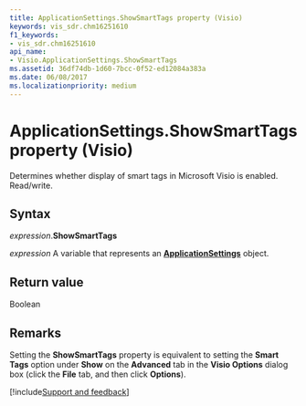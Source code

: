 ```yaml
---
title: ApplicationSettings.ShowSmartTags property (Visio)
keywords: vis_sdr.chm16251610
f1_keywords:
- vis_sdr.chm16251610
api_name:
- Visio.ApplicationSettings.ShowSmartTags
ms.assetid: 36df74db-1d60-7bcc-0f52-ed12084a383a
ms.date: 06/08/2017
ms.localizationpriority: medium
---
```



# ApplicationSettings.ShowSmartTags property (Visio)

Determines whether display of smart tags in Microsoft Visio is enabled. Read/write.


## Syntax

_expression_.**ShowSmartTags**

_expression_ A variable that represents an **[ApplicationSettings](Visio.ApplicationSettings.md)** object.


## Return value

Boolean


## Remarks

Setting the **ShowSmartTags** property is equivalent to setting the **Smart Tags** option under **Show** on the **Advanced** tab in the **Visio Options** dialog box (click the **File** tab, and then click **Options**).

[!include[Support and feedback](~/includes/feedback-boilerplate.md)]